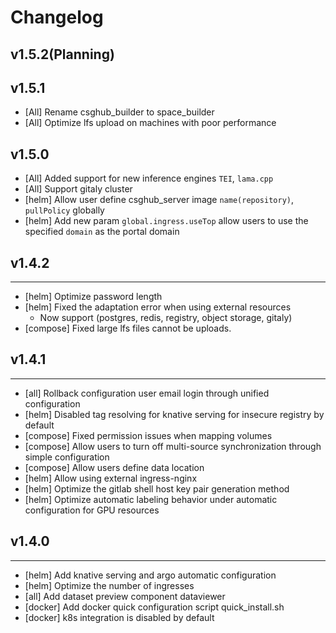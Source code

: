 # Changelog

## v1.5.2(Planning)

## v1.5.1

- [All] Rename csghub_builder to space_builder
- [All] Optimize lfs upload on machines with poor performance

## v1.5.0

- [All] Added support for new inference engines `TEI`, `lama.cpp`
- [All] Support gitaly cluster
- [helm] Allow user define csghub_server image `name(repository)`, `pullPolicy` globally
- [helm] Add new param `global.ingress.useTop` allow users to use the specified `domain` as the portal domain

## v1.4.2

---

- [helm] Optimize password length
- [helm] Fixed the adaptation error when using external resources
  - Now support (postgres, redis, registry, object storage, gitaly)
- [compose] Fixed large lfs files cannot be uploads.

## v1.4.1

---

- [all] Rollback configuration user email login through unified configuration
- [helm] Disabled tag resolving for knative serving for insecure registry by default
- [compose] Fixed permission issues when mapping volumes
- [compose] Allow users to turn off multi-source synchronization through simple configuration
- [compose] Allow users define data location
- [helm] Allow using external ingress-nginx
- [helm] Optimize the gitlab shell host key pair generation method
- [helm] Optimize automatic labeling behavior under automatic configuration for GPU resources

## v1.4.0

---

- [helm] Add knative serving and argo automatic configuration
- [helm] Optimize the number of ingresses
- [all] Add dataset preview component dataviewer
- [docker] Add docker quick configuration script quick_install.sh
- [docker] k8s integration is disabled by default 
